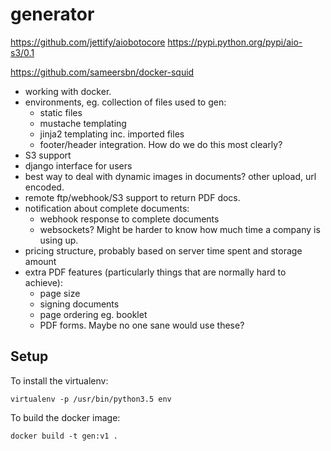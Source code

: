 # generator


https://github.com/jettify/aiobotocore
https://pypi.python.org/pypi/aio-s3/0.1

https://github.com/sameersbn/docker-squid

* working with docker.
* environments, eg. collection of files used to gen:
  * static files
  * mustache templating
  * jinja2 templating inc. imported files
  * footer/header integration. How do we do this most clearly?
* S3 support
* django interface for users
* best way to deal with dynamic images in documents? other upload, url encoded.
* remote ftp/webhook/S3 support to return PDF docs.
* notification about complete documents:
  * webhook response to complete documents
  * websockets? Might be harder to know how much time a company is using up.
* pricing structure, probably based on server time spent and storage amount
* extra PDF features (particularly things that are normally hard to achieve):
  * page size
  * signing documents
  * page ordering eg. booklet
  * PDF forms. Maybe no one sane would use these?


## Setup

To install the virtualenv:

    virtualenv -p /usr/bin/python3.5 env

To build the docker image:

    docker build -t gen:v1 .
